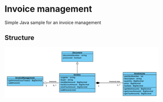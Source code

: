 # Invoice management

Simple Java sample for an invoice management

## Structure

![Structure of sample](https://github.com/pliegl/invoice-management/blob/master/uml/InvoiceManagement.png)
